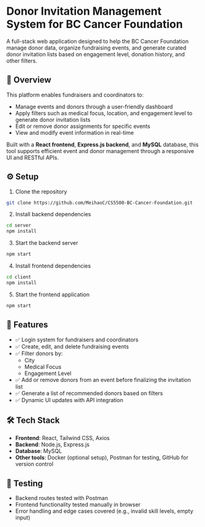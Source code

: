 # Donor Invitation Management System for BC Cancer Foundation

A full-stack web application designed to help the BC Cancer Foundation manage donor data, organize fundraising events, and generate curated donor invitation lists based on engagement level, donation history, and other filters.

## 🧭 Overview

This platform enables fundraisers and coordinators to:

- Manage events and donors through a user-friendly dashboard
- Apply filters such as medical focus, location, and engagement level to generate donor invitation lists
- Edit or remove donor assignments for specific events
- View and modify event information in real-time

Built with a **React frontend**, **Express.js backend**, and **MySQL** database, this tool supports efficient event and donor management through a responsive UI and RESTful APIs.

## ⚙️ Setup

1. Clone the repository
```bash
git clone https://github.com/MeihaoC/CS5500-BC-Cancer-Foundation.git
```

2. Install backend dependencies
```bash
cd server
npm install
```

3. Start the backend server
```bash
npm start
```

4. Install frontend dependencies
```bash
cd client
npm install
```

5. Start the frontend application
```bash
npm start
```

## 🚀 Features

- ✅ Login system for fundraisers and coordinators
- ✅ Create, edit, and delete fundraising events
- ✅ Filter donors by:
  - City
  - Medical Focus
  - Engagement Level
- ✅ Add or remove donors from an event before finalizing the invitation list
- ✅ Generate a list of recommended donors based on filters
- ✅ Dynamic UI updates with API integration

## 🛠️ Tech Stack

- **Frontend**: React, Tailwind CSS, Axios
- **Backend**: Node.js, Express.js
- **Database**: MySQL
- **Other tools**: Docker (optional setup), Postman for testing, GitHub for version control

## 🧪 Testing

- Backend routes tested with Postman
- Frontend functionality tested manually in browser
- Error handling and edge cases covered (e.g., invalid skill levels, empty input)

